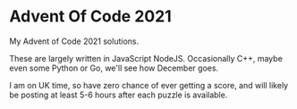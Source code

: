 # Advent Of Code 2021

My Advent of Code 2021 solutions.

These are largely written in JavaScript NodeJS. Occasionally C++, maybe even some Python or Go, we'll see how December goes.

I am on UK time, so have zero chance of ever getting a score, and will likely be posting at least 5-6 hours after each puzzle is available.

